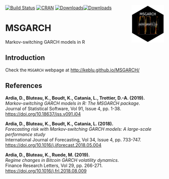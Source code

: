 ﻿[![Build Status](https://travis-ci.org/keblu/MSGARCH.svg?branch=master)](https://travis-ci.org/keblu/MSGARCH)
[![CRAN](http://www.r-pkg.org/badges/version/MSGARCH)](https://cran.r-project.org/package=MSGARCH) [![Downloads](http://cranlogs.r-pkg.org/badges/MSGARCH?color=brightgreen)](http://www.r-pkg.org/pkg/MSGARCH)[![Downloads](http://cranlogs.r-pkg.org/badges/grand-total/MSGARCH?color=brightgreen)](http://www.r-pkg.org/pkg/MSGARCH)
<a href='http://keblu.github.io/MSGARCH/'><img src='hexmsgarch_small.png' align="right"  height="120"/></a>
 # MSGARCH
 
Markov-switching GARCH models in R

## Introduction

Check the `MSGARCH` webpage at http://keblu.github.io/MSGARCH/

## References

**Ardia, D., Bluteau, K., Boudt, K., Catania, L., Trottier, D.-A. (2019).**  
*Markov-switching GARCH models in R: The MSGARCH package</em>.*  
Journal of Statistical Software, Vol 91, Issue 4, pp. 1-38.  
https://doi.org/10.18637/jss.v091.i04

**Ardia, D., Bluteau, K., Boudt, K., Catania, L. (2018).**  
*Forecasting risk with Markov-switching GARCH models: A large-scale performance study*  
International Journal of Forecasting, Vol 34, Issue 4, pp. 733-747.                                             
https://doi.org/10.1016/j.ijforecast.2018.05.004

**Ardia, D., Bluteau, K., Ruede, M. (2019).**  
*Regime changes in Bitcoin GARCH volatility dynamics</em>.*  
Finance Research Letters, Vol 29, pp. 266-271.                                       
https://doi.org/10.1016/j.frl.2018.08.009
